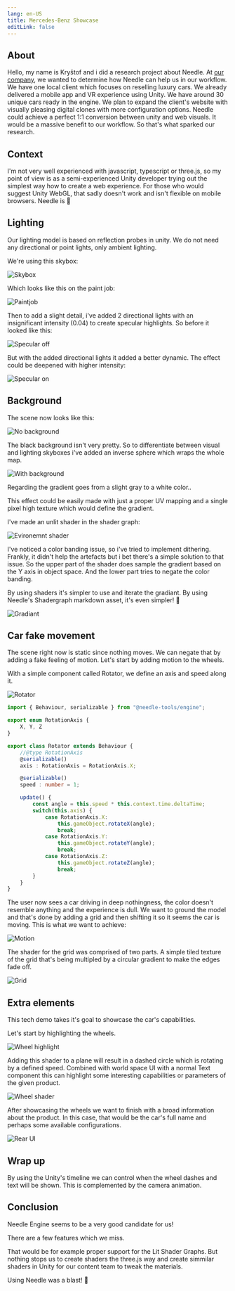 ```yaml
---
lang: en-US
title: Mercedes-Benz Showcase
editLink: false
---
```


## About

Hello, my name is Kryštof and i did a research project about Needle. At [our company](https://www.ishowroom.cz/home/), we wanted to determine how Needle can help us in our workflow. We have one local client which focuses on reselling luxury cars. We already delivered a mobile app and VR experience using Unity. We have around 30 unique cars ready in the engine. We plan to expand the client's website with visually pleasing digital clones with more configuration options. Needle could achieve a perfect 1:1 conversion between unity and web visuals. It would be a massive benefit to our workflow. So that's what sparked our research.


<sample src="https://engine.needle.tools/demos/mercedes-benz-demo/" />


## Context

I'm not very well experienced with javascript, typescript or three.js, so my point of view is as a semi-experienced Unity developer trying out the simplest way how to create a web experience. For those who would suggest Unity WebGL, that sadly doesn't work and isn't flexible on mobile browsers. Needle is 💚


## Lighting

Our lighting model is based on reflection probes in unity. We do not need any directional or point lights, only ambient lighting. 


We're using this skybox:

 ![Skybox](/showcase-mercedes/1_skybox.png)

Which looks like this on the paint job:

![Paintjob](/showcase-mercedes/2_paintjob_simple.jpg)

Then to add a slight detail, i've added 2 directional lights with an insignificant intensity (0.04) to create specular highlights. So before it looked like this:

![Specular off](/showcase-mercedes/3_SpecularHighlights_off.jpg)

But with the added directional lights it added a better dynamic. The effect could be deepened with higher intensity:

![Specular on](/showcase-mercedes/4_SpecularHighlights_on.jpg)



## Background

The scene now looks like this:

![No background](/showcase-mercedes/5_NoBackground.jpg)

The black background isn't very pretty. So to differentiate between visual and lighting skyboxes i've added an inverse sphere which wraps the whole map.

![With background](/showcase-mercedes/6_MapBackground.png)

Regarding the gradient goes from a slight gray to a white color..

This effect could be easily made with just a proper UV mapping and a single pixel high texture which would define the gradient.

I've made an unlit shader in the shader graph:

![Evironemnt shader](/showcase-mercedes/7_EnvShaderGraph.jpg)

I've noticed a color banding issue, so i've tried to implement dithering. Frankly, it didn't help the artefacts but i bet there's a simple solution to that issue. So the upper part of the shader does sample the gradient based on the Y axis in object space. And the lower part tries to negate the color banding.

By using shaders it's simpler to use and iterate the gradiant. By using Needle's Shadergraph markdown asset, it's even simpler! 🌵

![Gradiant](/showcase-mercedes/8_Gradiant.png)


## Car fake movement

The scene right now is static since nothing moves. We can negate that by adding a fake feeling of motion. Let's start by adding motion to the wheels.

With a simple component called Rotator, we define an axis and speed along it.

![Rotator](/showcase-mercedes/9_Rotator.png)
```ts
import { Behaviour, serializable } from "@needle-tools/engine";

export enum RotationAxis {
    X, Y, Z
}

export class Rotator extends Behaviour {
    //@type RotationAxis
    @serializable()
    axis : RotationAxis = RotationAxis.X;

    @serializable()
    speed : number = 1;

    update() {
        const angle = this.speed * this.context.time.deltaTime;
        switch(this.axis) {
            case RotationAxis.X:
                this.gameObject.rotateX(angle);
                break;
            case RotationAxis.Y:
                this.gameObject.rotateY(angle);
                break;
            case RotationAxis.Z:
                this.gameObject.rotateZ(angle);
                break;
        }
    }
}
```


The user now sees a car driving in deep nothingness, the color doesn't resemble anything and the experience is dull. We want to ground the model and that's done by adding a grid and then shifting it so it seems the car is moving. This is what we want to achieve:

![Motion](/showcase-mercedes/10_WheelsAndGrid.png)

The shader for the grid was comprised of two parts. A simple tiled texture of the grid that's being multipled by a circular gradient to make the edges fade off.

![Grid](/showcase-mercedes/11_GridShader.jpg)


## Extra elements

This tech demo takes it's goal to showcase the car's capabilities.

Let's start by highlighting the wheels.

![Wheel highlight](/showcase-mercedes/12_WheelWithText.png)

Adding this shader to a plane will result in a dashed circle which is rotating by a defined speed. Combined with world space UI with a normal Text component this can highlight some interesting capabilities or parameters of the given product.

![Wheel shader](/showcase-mercedes/13_WheelShader.jpg)

After showcasing the wheels we want to finish with a broad information about the product. In this case, that would be the car's full name and perhaps some available configurations.

![Rear UI](/showcase-mercedes/14_RearUI.jpg)



## Wrap up

By using the Unity's timeline we can control when the wheel dashes and text will be shown. This is complemented by the camera animation.


## Conclusion

Needle Engine seems to be a very good candidate for us! 

There are a few features which we miss. 

That would be for example proper support for the Lit Shader Graphs. But nothing stops us to create shaders the three.js way and create simmilar shaders in Unity for our content team to tweak the materials.

Using Needle was a blast! 🌵
